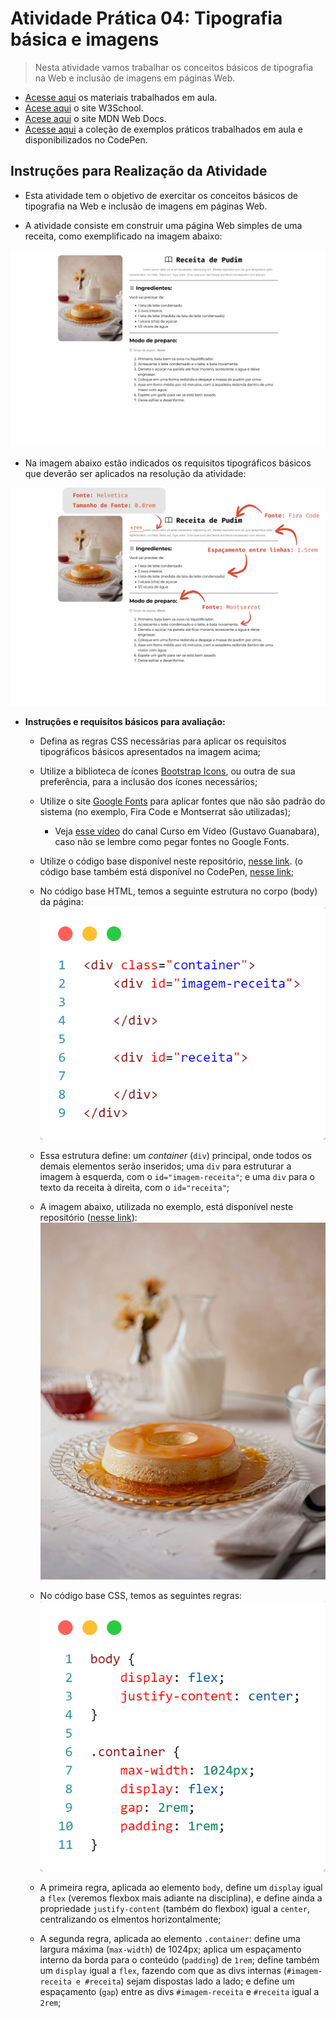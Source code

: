 # Atividade Prática 04: Tipografia básica e imagens

> Nesta atividade vamos trabalhar os conceitos básicos de tipografia na Web e inclusão de imagens em páginas Web.

- [Acesse aqui](./../../materiais/slides/) os materiais trabalhados em aula.
- [Acese aqui](https://www.w3schools.com/) o site W3School.
- [Acese aqui](https://developer.mozilla.org/pt-BR/) o site MDN Web Docs.
- [Acesse aqui](https://codepen.io/collection/gPpavo) a coleção de exemplos práticos trabalhados em aula e disponibilizados no CodePen.

<a id="inst"></a>
## Instruções para Realização da Atividade

- Esta atividade tem o objetivo de exercitar os conceitos básicos de tipografia na Web e inclusão de imagens em páginas Web.

- A atividade consiste em construir uma página Web simples de uma receita, como exemplificado na imagem abaixo:

<div align="center">
    <img src="./img-instrucoes/reultado.png">
</div>

- Na imagem abaixo estão indicados os requisitos tipográficos básicos que deverão ser aplicados na resolução da atividade:

<div align="center">
    <img src="./img-instrucoes/resultado-instrucoes.png">
</div>

- **Instruções e requisitos básicos para avaliação:**

    - Defina as regras CSS necessárias para aplicar os requisitos tipográficos básicos apresentados na imagem acima;
    - Utilize a biblioteca de ícones [Bootstrap Icons](https://icons.getbootstrap.com/), ou outra de sua preferência, para a inclusão dos ícones necessários;
    - Utilize o site [Google Fonts](https://fonts.google.com/) para aplicar fontes que não são padrão do sistema (no exemplo, Fira Code e Montserrat são utilizadas);
        - Veja [esse vídeo](https://youtu.be/FLuQonci9wU?feature=shared) do canal Curso em Vídeo (Gustavo Guanabara), caso não se lembre como pegar fontes no Google Fonts.
    - Utilize o código base disponível neste repositório, [nesse link](./codigo-base/). (o código base também está disponível no CodePen, [nesse link](https://codepen.io/prof_lucasmendes/pen/GgKJrWg);

    - No código base HTML, temos a seguinte estrutura no corpo (body) da página:
        ![](./img-instrucoes/code-html.png)
      
    - Essa estrutura define: um *container* (`div`) principal, onde todos os demais elementos serão inseridos; uma `div` para estruturar a imagem à esquerda, com o `id="imagem-receita"`; e uma `div` para o texto da receita à direita, com o `id="receita"`;

    - A imagem abaixo, utilizada no exemplo, está disponível neste repositório ([nesse link](./codigo-base/img/pudim.jpg)):
        ![](./codigo-base/img/pudim.jpg)

    - No código base CSS, temos as seguintes regras:
        ![](./img-instrucoes/code-css.png)
      
    - A primeira regra, aplicada ao elemento `body`, define um `display` igual a `flex` (veremos flexbox mais adiante na disciplina), e define ainda a propriedade `justify-content` (também do flexbox) igual a `center`, centralizando os elmentos horizontalmente;
    - A segunda regra, aplicada ao elemento `.container`: define uma largura máxima (`max-width`) de 1024px; aplica um espaçamento interno da borda para o conteúdo (`padding`) de `1rem`; define também um `display` igual a `flex`, fazendo com que as divs internas (`#imagem-receita e #receita`) sejam dispostas lado a lado; e define um espaçamento (`gap`) entre as divs `#imagem-receita` e `#receita` igual a `2rem`;
